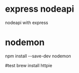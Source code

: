 # express nodeapi
nodeapi with express

# nodemon
npm install --save-dev nodemon

#test
brew install httpie